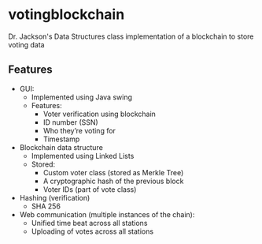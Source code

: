 # votingblockchain
Dr. Jackson's Data Structures class implementation of a blockchain to store voting data

## Features
* GUI: 
  * Implemented using Java swing
  * Features:
    * Voter verification using blockchain
    * ID number (SSN)
    * Who they’re voting for
    * Timestamp
* Blockchain data structure
  * Implemented using Linked Lists
  * Stored: 
    * Custom voter class (stored as Merkle Tree)
    * A cryptographic hash of the previous block
    * Voter IDs (part of vote class)
* Hashing (verification)
  * SHA 256
* Web communication (multiple instances of the chain):
  * Unified time beat across all stations
  * Uploading of votes across all stations

